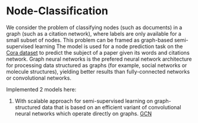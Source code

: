 # Node-Classification

We consider the problem of classifying nodes (such as documents) in a graph (such as a citation
network), where labels are only available for a small subset of nodes. This problem can be framed
as graph-based semi-supervised learning
The model is used for a node prediction task on the [Cora dataset](https://relational.fit.cvut.cz/dataset/CORA) to predict the subject of a paper given its words and citations network.
Graph neural networks is the prefered neural network architecture for processing data structured as graphs (for example, social networks or molecule structures), yielding better results than fully-connected networks or convolutional networks.

Implemented 2 models here:
1. With scalable approach for semi-supervised learning on graph-structured
data that is based on an efficient variant of convolutional neural networks which
operate directly on graphs. [GCN](https://arxiv.org/pdf/1609.02907.pdf)

